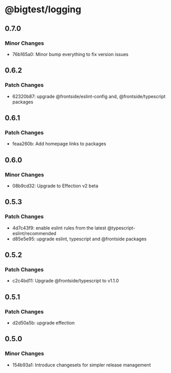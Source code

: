 # @bigtest/logging

## 0.7.0

### Minor Changes

- 76b165a0: Minor bump everything to fix version issues

## 0.6.2

### Patch Changes

- 62320b87: upgrade @frontside/eslint-config and, @frontside/typescript packages

## 0.6.1

### Patch Changes

- feaa260b: Add homepage links to packages

## 0.6.0

### Minor Changes

- 08b9cd32: Upgrade to Effection v2 beta

## 0.5.3

### Patch Changes

- 4d7c43f9: enable eslint rules from the latest @typescript-eslint/recommended
- d85e5e95: upgrade eslint, typescript and @frontside packages

## 0.5.2

### Patch Changes

- c2c4bd11: Upgrade @frontside/typescript to v1.1.0

## 0.5.1

### Patch Changes

- d2d50a5b: upgrade effection

## 0.5.0

### Minor Changes

- 154b93a1: Introduce changesets for simpler release management

